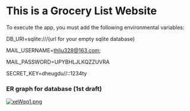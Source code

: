 # This is a Grocery List Website


To execute the app, you must add the following environmental variables:

DB_URI=sqlite:///(url for your empty sqlite database)

MAIL_USERNAME=thliu328@163.com;

MAIL_PASSWORD=UPYBHLJLKQZZUVRA

SECRET_KEY=dheugdu//::1234ty

### ER graph for database (1st draft)
[![xeWqq1.png](https://s1.ax1x.com/2022/09/28/xeWqq1.png)](https://imgse.com/i/xeWqq1)

